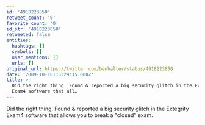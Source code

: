 ```yaml
---
id: '4918223850'
retweet_count: '0'
favorite_count: '0'
id_str: '4918223850'
retweeted: false
entities:
  hashtags: []
  symbols: []
  user_mentions: []
  urls: []
original_url: https://twitter.com/benbalter/status/4918223850
date: '2009-10-16T15:29:15.000Z'
title: >-
  Did the right thing. Found & reported a big security glitch in the Extegrity
  Exam4 software that all…
---
```


Did the right thing. Found & reported a big security glitch in the Extegrity Exam4 software that allows you to break a "closed" exam.
